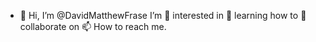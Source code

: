 - 👋 Hi, I’m @DavidMatthewFrase I’m 👀 interested in 🌱 learning how to 💞️ collaborate on 📫 How to reach me.

